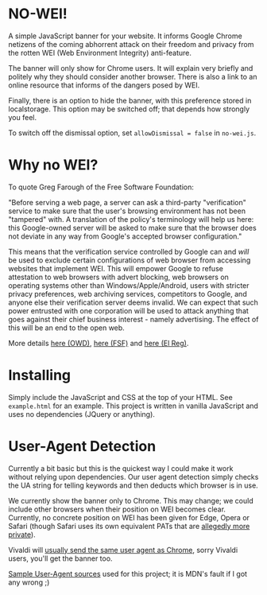 NO-WEI!
=========
A simple JavaScript banner for your website. It informs Google Chrome netizens of the coming abhorrent attack on their freedom and privacy from the rotten WEI (Web Environment Integrity) anti-feature.

The banner will only show for Chrome users. It will explain very briefly and politely why they should consider another browser. There is also a link to an online resource that informs of the dangers posed by WEI.

Finally, there is an option to hide the banner, with this preference stored in localstorage. This option may be switched off; that depends how strongly you feel.

To switch off the dismissal option, set `allowDismissal = false` in `no-wei.js`.

# Why no WEI?
To quote Greg Farough of the Free Software Foundation:

"Before serving a web page, a server can ask a third-party "verification" service to make sure that the user's browsing environment has not been "tampered" with. A translation of the policy's terminology will help us here: this Google-owned server will be asked to make sure that the browser does not deviate in any way from Google's accepted browser configuration."

This means that the verification service controlled by Google can and *will* be used to exclude certain configurations of web browser from accessing websites that implement WEI. This will empower Google to refuse attestation to web browsers with advert blocking, web browsers on operating systems other than Windows/Apple/Android, users with stricter privacy preferences, web archiving services, competitors to Google, and anyone else their verification server deems invalid. We can expect that such power entrusted with one corporation will be used to attack anything that goes against their chief business interest - namely advertising. The effect of this will be an end to the open web.

More details [here (OWD)](https://openwebdefenders.org/), [here (FSF)](https://www.fsf.org/blogs/community/web-environment-integrity-is-an-all-out-attack-on-the-free-internet) and [here (El Reg)](https://www.theregister.com/2023/07/27/google_web_environment_integrity/).

# Installing
Simply include the JavaScript and CSS at the top of your HTML. See `example.html` for an example. This project is written in vanilla JavaScript and uses no dependencies (JQuery or anything).

# User-Agent Detection
Currently a bit basic but this is the quickest way I could make it work without relying upon dependencies. Our user agent detection simply checks the UA string for telling keywords and then deducts which browser is in use.

We currently show the banner only to Chrome. This may change; we could include other browsers when their position on WEI becomes clear. Currently, no concrete position on WEI has been given for Edge, Opera or Safari (though Safari uses its own equivalent PATs that are [allegedly more private](https://www.theregister.com/2023/07/27/google_web_environment_integrity/)).

Vivaldi will [usually send the same user agent as Chrome](https://vivaldi.com/blog/user-agent-changes/), sorry Vivaldi users, you'll get the banner too.

[Sample User-Agent sources](https://developer.mozilla.org/en-US/docs/Web/HTTP/Headers/User-Agent) used for this project; it is MDN's fault if I got any wrong ;)
